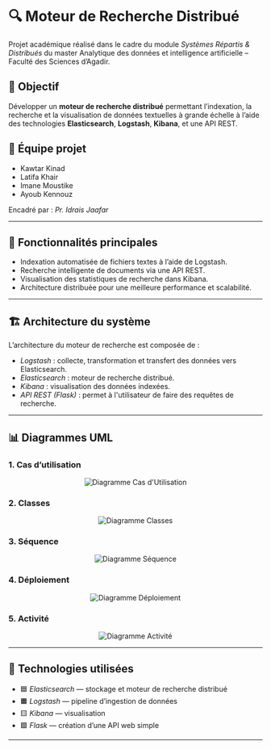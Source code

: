 # 🔍 Moteur de Recherche Distribué
Projet académique réalisé dans le cadre du module *Systèmes Répartis & Distribués* du master Analytique des données et intelligence artificielle – Faculté des Sciences d’Agadir.

## 📌 Objectif

Développer un **moteur de recherche distribué** permettant l’indexation, la recherche et la visualisation de données textuelles à grande échelle à l’aide des technologies **Elasticsearch**, **Logstash**, **Kibana**, et une API REST.

## 👥 Équipe projet

- Kawtar Kinad  
- Latifa Khair  
- Imane Moustike  
- Ayoub Kennouz  

Encadré par : *Pr. Idrais Jaafar*

---

## 🧠 Fonctionnalités principales

- Indexation automatisée de fichiers textes à l’aide de Logstash.
- Recherche intelligente de documents via une API REST.
- Visualisation des statistiques de recherche dans Kibana.
- Architecture distribuée pour une meilleure performance et scalabilité.

---

## 🏗️ Architecture du système

L’architecture du moteur de recherche est composée de :

- *Logstash* : collecte, transformation et transfert des données vers Elasticsearch.
- *Elasticsearch* : moteur de recherche distribué.
- *Kibana* : visualisation des données indexées.
- *API REST (Flask)* : permet à l'utilisateur de faire des requêtes de recherche.

---

## 📊 Diagrammes UML

### 1. Cas d’utilisation
<p align="center">
  <img src="https://github.com/user-attachments/assets/51f80836-26e0-4686-8cc0-a0cd440c582b" alt="Diagramme Cas d'Utilisation">
</p>

### 2. Classes
<p align="center">
  <img src="https://github.com/user-attachments/assets/78cedf81-229c-42d8-94d3-ea98d662f575" alt="Diagramme Classes">
</p>

### 3. Séquence
<p align="center">
  <img src="https://github.com/user-attachments/assets/6748333c-c255-410d-8f91-3e69011f6a9c" alt="Diagramme Séquence">
</p>

### 4. Déploiement
<p align="center">
  <img src="https://github.com/user-attachments/assets/2842b91e-8d54-47f8-b441-dbd9300ee52a" alt="Diagramme Déploiement">
</p>

### 5. Activité
<p align="center">
  <img src="https://github.com/user-attachments/assets/7077ac5d-f0d1-4718-92f9-8f99126c0002" alt="Diagramme Activité">
</p>

---

## 🧪 Technologies utilisées

- 🟦 *Elasticsearch* — stockage et moteur de recherche distribué
- 🟧 *Logstash* — pipeline d’ingestion de données
- 🟨 *Kibana* — visualisation
- 🟩 *Flask* — création d’une API web simple

---
